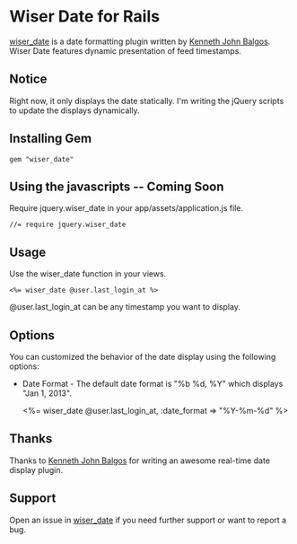 # Wiser Date for Rails

[wiser_date](https://github.com/kennethjohnbalgos/wiser_date) is a date formatting plugin written by [Kenneth John Balgos](https://github.com/kennethjohnbalgos). Wiser Date features dynamic presentation of feed timestamps. 

## Notice

Right now, it only displays the date statically. I'm writing the jQuery scripts to update the displays dynamically.

## Installing Gem

    gem "wiser_date"

## Using the javascripts -- Coming Soon

Require jquery.wiser_date in your app/assets/application.js file.

    //= require jquery.wiser_date

## Usage

Use the wiser_date function in your views.

    <%= wiser_date @user.last_login_at %>
    
@user.last_login_at can be any timestamp you want to display.

## Options

You can customized the behavior of the date display using the following options:

* Date Format - The default date format is "%b %d, %Y" which displays "Jan 1, 2013".
    
    <%= wiser_date @user.last_login_at, :date_format => "%Y-%m-%d" %>

## Thanks
Thanks to [Kenneth John Balgos](https://github.com/kennethjohnbalgos) for writing an awesome real-time date display plugin.

## Support
Open an issue in [wiser_date](https://github.com/kennethjohnbalgos/wiser_date) if you need further support or want to report a bug.
